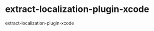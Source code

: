 extract-localization-plugin-xcode
=================================

extract-localization-plugin-xcode
